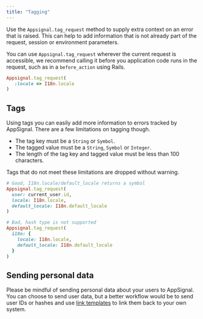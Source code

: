 ```yaml
---
title: "Tagging"
---
```


Use the `Appsignal.tag_request` method to supply extra context on an error that
is raised. This can help to add information that is not already part of the
request, session or environment parameters.

You can use `Appsignal.tag_request` wherever the current request is accessible,
we recommend calling it before you application code runs in the request, such
as in a `before_action` using Rails.

```ruby
Appsignal.tag_request(
   :locale => I18n.locale
)
```

## Tags

Using tags you can easily add more information to errors tracked by AppSignal.
There are a few limitations on tagging though.

- The tag key must be a `String` or `Symbol`.
- The tagged value must be a `String`, `Symbol` or `Integer`.
- The length of the tag key and tagged value must be less than 100 characters.

Tags that do not meet these limitations are dropped without warning.

```ruby
# Good, I18n.locale/default_locale returns a symbol
Appsignal.tag_request(
  user: current_user.id,
  locale: I18n.locale,
  default_locale: I18n.default_locale
)

# Bad, hash type is not supported
Appsignal.tag_request(
  i18n: {
    locale: I18n.locale,
    default_locale: I18n.default_locale
  }
)
```

## Sending personal data

Please be mindful of sending personal data about your users to AppSignal. You
can choose to send user data, but a better workflow would be to send user
IDs or hashes and use [link
templates](/ruby/instrumentation/link-templates.html) to link them back to your
own system.
